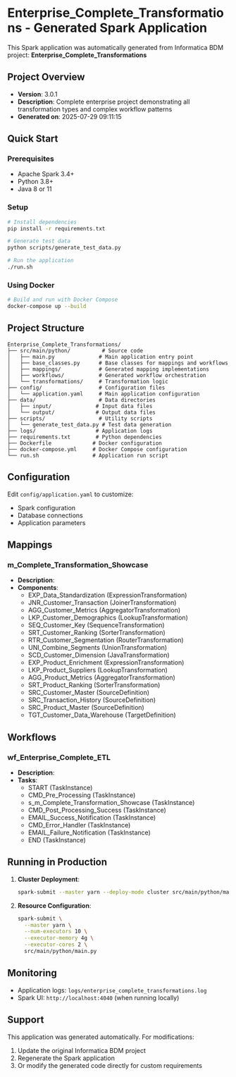 # Enterprise_Complete_Transformations - Generated Spark Application

This Spark application was automatically generated from Informatica BDM project: **Enterprise_Complete_Transformations**

## Project Overview

- **Version**: 3.0.1
- **Description**: Complete enterprise project demonstrating all transformation types and complex workflow patterns
- **Generated on**: 2025-07-29 09:11:15

## Quick Start

### Prerequisites
- Apache Spark 3.4+
- Python 3.8+
- Java 8 or 11

### Setup
```bash
# Install dependencies
pip install -r requirements.txt

# Generate test data
python scripts/generate_test_data.py

# Run the application
./run.sh
```

### Using Docker
```bash
# Build and run with Docker Compose
docker-compose up --build
```

## Project Structure

```
Enterprise_Complete_Transformations/
├── src/main/python/          # Source code
│   ├── main.py              # Main application entry point
│   ├── base_classes.py      # Base classes for mappings and workflows
│   ├── mappings/            # Generated mapping implementations
│   ├── workflows/           # Generated workflow orchestration
│   └── transformations/     # Transformation logic
├── config/                  # Configuration files
│   └── application.yaml     # Main application configuration
├── data/                    # Data directories
│   ├── input/              # Input data files
│   └── output/             # Output data files
├── scripts/                 # Utility scripts
│   └── generate_test_data.py # Test data generation
├── logs/                   # Application logs
├── requirements.txt        # Python dependencies
├── Dockerfile             # Docker configuration
├── docker-compose.yml     # Docker Compose configuration
└── run.sh                 # Application run script
```

## Configuration

Edit `config/application.yaml` to customize:
- Spark configuration
- Database connections
- Application parameters

## Mappings

### m_Complete_Transformation_Showcase
- **Description**: 
- **Components**:
  - EXP_Data_Standardization (ExpressionTransformation)
  - JNR_Customer_Transaction (JoinerTransformation)
  - AGG_Customer_Metrics (AggregatorTransformation)
  - LKP_Customer_Demographics (LookupTransformation)
  - SEQ_Customer_Key (SequenceTransformation)
  - SRT_Customer_Ranking (SorterTransformation)
  - RTR_Customer_Segmentation (RouterTransformation)
  - UNI_Combine_Segments (UnionTransformation)
  - SCD_Customer_Dimension (JavaTransformation)
  - EXP_Product_Enrichment (ExpressionTransformation)
  - LKP_Product_Suppliers (LookupTransformation)
  - AGG_Product_Metrics (AggregatorTransformation)
  - SRT_Product_Ranking (SorterTransformation)
  - SRC_Customer_Master (SourceDefinition)
  - SRC_Transaction_History (SourceDefinition)
  - SRC_Product_Master (SourceDefinition)
  - TGT_Customer_Data_Warehouse (TargetDefinition)


## Workflows

### wf_Enterprise_Complete_ETL
- **Description**: 
- **Tasks**:
  - START (TaskInstance)
  - CMD_Pre_Processing (TaskInstance)
  - s_m_Complete_Transformation_Showcase (TaskInstance)
  - CMD_Post_Processing_Success (TaskInstance)
  - EMAIL_Success_Notification (TaskInstance)
  - CMD_Error_Handler (TaskInstance)
  - EMAIL_Failure_Notification (TaskInstance)
  - END (TaskInstance)


## Running in Production

1. **Cluster Deployment**:
   ```bash
   spark-submit --master yarn --deploy-mode cluster src/main/python/main.py
   ```

2. **Resource Configuration**:
   ```bash
   spark-submit \
     --master yarn \
     --num-executors 10 \
     --executor-memory 4g \
     --executor-cores 2 \
     src/main/python/main.py
   ```

## Monitoring

- Application logs: `logs/enterprise_complete_transformations.log`
- Spark UI: `http://localhost:4040` (when running locally)

## Support

This application was generated automatically. For modifications:
1. Update the original Informatica BDM project
2. Regenerate the Spark application
3. Or modify the generated code directly for custom requirements
